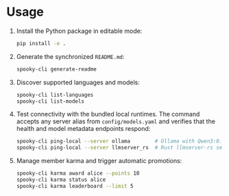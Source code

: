 # Usage

1. Install the Python package in editable mode:

   ```bash
   pip install -e .
   ```

2. Generate the synchronized `README.md`:

   ```bash
   spooky-cli generate-readme
   ```

3. Discover supported languages and models:

   ```bash
   spooky-cli list-languages
   spooky-cli list-models
   ```

4. Test connectivity with the bundled local runtimes. The command accepts any server alias
   from `config/models.yaml` and verifies that the health and model metadata endpoints respond:

   ```bash
   spooky-cli ping-local --server ollama        # Ollama with Qwen3:0.6b pulled automatically
   spooky-cli ping-local --server llmserver_rs  # Rust llmserver-rs serving TinyLlama
   ```

5. Manage member karma and trigger automatic promotions:

   ```bash
   spooky-cli karma award alice --points 10
   spooky-cli karma status alice
   spooky-cli karma leaderboard --limit 5
   ```
